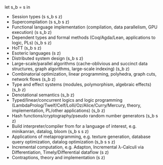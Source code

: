 let s_b = s in
* Session types (s s_b s z)
* Supercompilation (s s_b s z)
* Functional language implementation (compilation, data parallelism, GPU execution) (s s_b z)
* Dependent types and formal methods (Coq/Agda/Lean, applications to logic, PLs) (s_b s z)
* HoTT (s_b s z)
* Esoteric languages (s z)
* Distributed system design (s_b s z)
* Large-scale/parallel algorithms (cache-oblivious and succinct data structures, graph algorithms, large-scale indexing) (s_b z)
* Combinatorial optimization, linear programming, polyhedra, graph cuts, network flows (s_b z)
* Type and effect systems (modules, polymorphism, algebraic effects) (s_b z)
* Denotational semantics (s_b z)
* Typed/linear/concurrent logics and logic programming (LambdaProlog/Twelf/Celf/Lolli/Oz/Alice/Curry/Mercury, theory, implementation, PL/other applications) (s_b z)
* Hash functions/cryptography/pseudo random number generators (s_b s z)
* Build interpreter/compiler from for a language of interest, e.g. minikanran, datalog, bloom (s_b s s z)
* Applications of metaprogramming, e.g. texture generation, database query optimization, datalog optimization (s_b s s z)
* Incremental computation, e.g. Adapton, Incremental λ-Calculi via Differentiation, Timely/Differential dataflow (s z)
* Contraptions, theory and implementation (s z)
